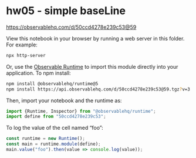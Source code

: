 # hw05 - simple baseLine

https://observablehq.com/d/50ccd4278e239c53@59

View this notebook in your browser by running a web server in this folder. For
example:

~~~sh
npx http-server
~~~

Or, use the [Observable Runtime](https://github.com/observablehq/runtime) to
import this module directly into your application. To npm install:

~~~sh
npm install @observablehq/runtime@5
npm install https://api.observablehq.com/d/50ccd4278e239c53@59.tgz?v=3
~~~

Then, import your notebook and the runtime as:

~~~js
import {Runtime, Inspector} from "@observablehq/runtime";
import define from "50ccd4278e239c53";
~~~

To log the value of the cell named “foo”:

~~~js
const runtime = new Runtime();
const main = runtime.module(define);
main.value("foo").then(value => console.log(value));
~~~
